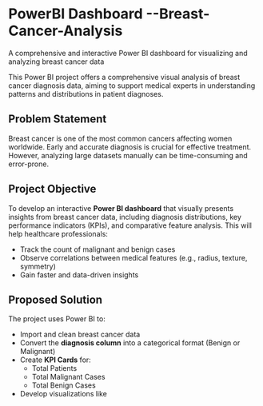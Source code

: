 # PowerBI Dashboard --Breast-Cancer-Analysis
A comprehensive and interactive Power BI dashboard for visualizing and analyzing breast cancer data


This Power BI project offers a comprehensive visual analysis of breast cancer diagnosis data, aiming to support medical experts in understanding patterns and distributions in patient diagnoses.

##  Problem Statement

Breast cancer is one of the most common cancers affecting women worldwide. Early and accurate diagnosis is crucial for effective treatment. However, analyzing large datasets manually can be time-consuming and error-prone.

##  Project Objective

To develop an interactive **Power BI dashboard** that visually presents insights from breast cancer data, including diagnosis distributions, key performance indicators (KPIs), and comparative feature analysis. This will help healthcare professionals:

- Track the count of malignant and benign cases
- Observe correlations between medical features (e.g., radius, texture, symmetry)
- Gain faster and data-driven insights

##  Proposed Solution

The project uses Power BI to:

- Import and clean breast cancer data
- Convert the **diagnosis column** into a categorical format (Benign or Malignant)
- Create **KPI Cards** for:
  - Total Patients
  - Total Malignant Cases
  - Total Benign Cases
- Develop visualizations like
